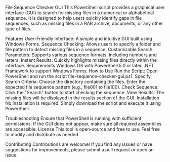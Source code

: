 File Sequence Checker GUI
This PowerShell script provides a graphical user interface (GUI) to search for missing files in a numerical or alphabetical sequence. It is designed to help users quickly identify gaps in file sequences, such as missing files in a RAR archive, documents, or any other type of files.

Features
User-Friendly Interface: A simple and intuitive GUI built using Windows Forms.
Sequence Checking: Allows users to specify a folder and file pattern to detect missing files in a sequence.
Customizable Search Parameters: Supports various sequence formats, including numbers and letters.
Instant Results: Quickly highlights missing files directly within the interface.
Requirements
Windows OS with PowerShell 5.0 or later.
.NET Framework to support Windows Forms.
How to Use
Run the Script: Open PowerShell and run the script file-sequence-checker-gui.ps1.
Specify Search Criteria:
Choose the directory containing the files.
Enter the expected file sequence pattern (e.g., file001 to file100).
Check Sequence: Click the "Search" button to start checking the sequence.
View Results: The missing files will be displayed in the results section of the GUI.
Installation
No installation is required. Simply download the script and execute it using PowerShell.

Troubleshooting
Ensure that PowerShell is running with sufficient permissions.
If the GUI does not appear, make sure all required assemblies are accessible.
License
This tool is open-source and free to use. Feel free to modify and distribute as needed.

Contributing
Contributions are welcome! If you find any issues or have suggestions for improvements, please submit a pull request or open an issue.
